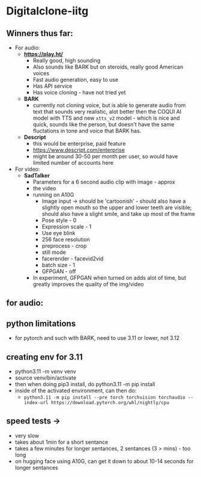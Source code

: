 # Digitalclone-iitg

## Winners thus far: 
- For audio:
    - **https://play.ht/**
        - Really good, high sounding 
        - Also sounds like BARK but on steroids, really good American voices 
        - Fast audio generation, easy to use 
        - Has API service 
        - Has voice cloning - have not tried yet 
    - **BARK** 
        - currently not cloning voice, but is able to generate audio from text that sounds very realistic, alot better then the COQUI AI model with TTS and new `xtts_v2` model - which is nice and quick, sounds like the person, but doesn't have the same fluctations in tone and voice that BARK has.
    - **Descript**
        - this would be enterprise, paid feature 
        - https://www.descript.com/enterprise 
        - might be around 30-50 per month per user, so would have limited number of accounts here
- For video: 
    - **SadTalker**
        - Parameters for a 6 second audio clip with image - approx 
        - the video 
        - running on A10G  
            - Image input -> should be 'cartoonish' - should also have a slightly open mouth so the upper and lower teeth are visible; should also have a slight smile, and take up most of the frame
            - Pose style - 0 
            - Expression scale - 1 
            - Use eye blink
            - 256 face resolution
            - preprocess - crop 
            - still mode
            - facerender - facevid2vid
            - batch size - 1 
            - GFPGAN - off 
        - In experiment, GFPGAN when turned on adds alot of time, but greatly improves the quality of the img/video

## for audio:
## python limitations
- for pytorch and such with BARK, need to use 3.11 or lower, not 3.12 

## creating env for 3.11
- python3.11 -m venv venv
- source venv/bin/activate
- then when doing pip3 install, do python3.11 -m pip install <package>
- inside of the activated environment, can then do: 
    - `python3.11 -m pip install --pre torch torchvision torchaudio --index-url https://download.pytorch.org/whl/nightly/cpu`

## speed tests -> 
- very slow 
- takes about 1min for a short sentance
- takes a few minutes for longer sentances, 2 sentances (3 > mins) - too long
- on hugging face using A10G, can get it down to about 10-14 seconds for longer sentances 